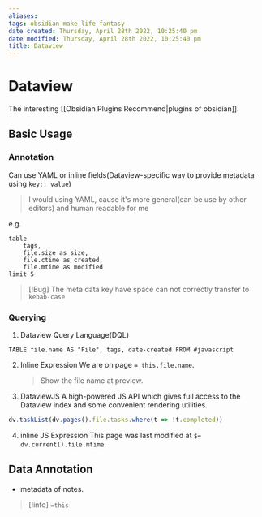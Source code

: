 ```yaml
---
aliases: 
tags: obsidian make-life-fantasy 
date created: Thursday, April 28th 2022, 10:25:40 pm
date modified: Thursday, April 28th 2022, 10:25:40 pm
title: Dataview
---
```

# Dataview
The interesting [[Obsidian Plugins Recommend|plugins of obsidian]].

## Basic Usage

### Annotation

Can use YAML or inline fields(Dataview-specific way to provide metadata using `key:: value`)
> I would using YAML, cause it's more general(can be use by other editors) and human readable for me

e.g.
```dataview
table 
	tags, 
	file.size as size, 
	file.ctime as created, 
	file.mtime as modified 
limit 5
```

> [!Bug]
> The meta data key have space can not correctly transfer to `kebab-case`



### Querying

1. Dataview Query Language(DQL)
```dataview
TABLE file.name AS "File", tags, date-created FROM #javascript 
```
2. Inline Expression
	We are on page `= this.file.name`.
	> Show the file name at preview.

3. DataviewJS
	A high-powered JS API which gives full access to the Dataview index and some convenient rendering utilities.
```javascript
dv.taskList(dv.pages().file.tasks.where(t => !t.completed))
```

4. inline JS Expression
	This page was last modified at `$= dv.current().file.mtime`. 


## Data Annotation

- metadata of notes.

> [!info]
> `=this`